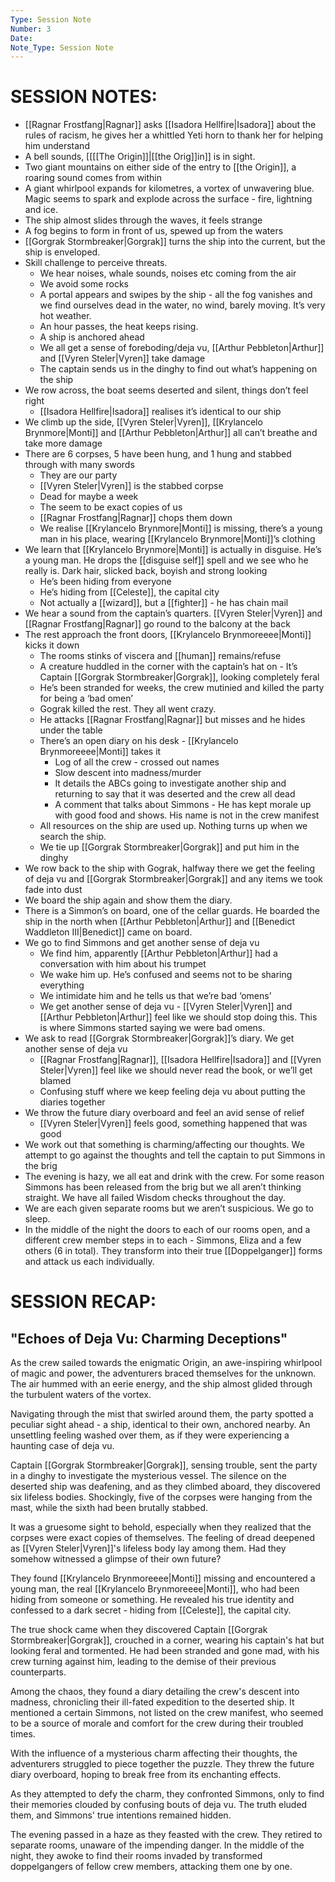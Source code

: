 ```yaml
---
Type: Session Note
Number: 3
Date: 
Note_Type: Session Note
---
```

# SESSION NOTES:

- [[Ragnar Frostfang|Ragnar]] asks [[Isadora Hellfire|Isadora]] about the rules of racism, he gives her a whittled Yeti horn to thank her for helping him understand
- A bell sounds, [[[[The Origin]]|[[the Orig]]in]] is in sight.
- Two giant mountains on either side of the entry to [[the Origin]], a roaring sound comes from within
- A giant whirlpool expands for kilometres, a vortex of unwavering blue. Magic seems to spark and explode across the surface - fire, lightning and ice.
- The ship almost slides through the waves, it feels strange
- A fog begins to form in front of us, spewed up from the waters
- [[Gorgrak Stormbreaker|Gorgrak]] turns the ship into the current, but the ship is enveloped.
- Skill challenge to perceive threats.
	- We hear noises, whale sounds, noises etc coming from the air
	- We avoid some rocks
	- A portal appears and swipes by the ship - all the fog vanishes and we find ourselves dead in the water, no wind, barely moving. It’s very hot weather.
	- An hour passes, the heat keeps rising.
	- A ship is anchored ahead
	- We all get a sense of foreboding/deja vu, [[Arthur Pebbleton|Arthur]] and [[Vyren Steler|Vyren]] take damage
	- The captain sends us in the dinghy to find out what’s happening on the ship
- We row across, the boat seems deserted and silent, things don’t feel right
	- [[Isadora Hellfire|Isadora]] realises it’s identical to our ship
- We climb up the side, [[Vyren Steler|Vyren]], [[Krylancelo Brynmore|Monti]] and [[Arthur Pebbleton|Arthur]] all can’t breathe and take more damage
- There are 6 corpses, 5 have been hung, and 1 hung and stabbed through with many swords
	- They are our party
	- [[Vyren Steler|Vyren]] is the stabbed corpse
	- Dead for maybe a week
	- The seem to be exact copies of us
	- [[Ragnar Frostfang|Ragnar]] chops them down
	- We realise [[Krylancelo Brynmore|Monti]] is missing, there’s a young man in his place, wearing [[Krylancelo Brynmore|Monti]]’s clothing
- We learn that [[Krylancelo Brynmore|Monti]] is actually in disguise. He’s a young man. He drops the [[disguise self]] spell and we see who he really is. Dark hair, slicked back, boyish and strong looking
	- He’s been hiding from everyone
	- He’s hiding from [[Celeste]], the capital city
	- Not actually a [[wizard]], but a [[fighter]] - he has chain mail
- We hear a sound from the captain’s quarters. [[Vyren Steler|Vyren]] and [[Ragnar Frostfang|Ragnar]] go round to the balcony at the back
- The rest approach the front doors, [[Krylancelo Brynmoreeee|Monti]] kicks it down
	- The rooms stinks of viscera and [[human]] remains/refuse
	- A creature huddled in the corner with the captain’s hat on - It’s Captain [[Gorgrak Stormbreaker|Gorgrak]], looking completely feral
	- He’s been stranded for weeks, the crew mutinied and killed the party for being a ‘bad omen’
	- Gograk killed the rest. They all went crazy.
	- He attacks [[Ragnar Frostfang|Ragnar]] but misses and he hides under the table
	- There’s an open diary on his desk - [[Krylancelo Brynmoreeee|Monti]] takes it
		- Log of all the crew - crossed out names
		- Slow descent into madness/murder
		- It details the ABCs going to investigate another ship and returning to say that it was deserted and the crew all dead
		- A comment that talks about Simmons - He has kept morale up with good food and shows. His name is not in the crew manifest
	- All resources on the ship are used up. Nothing turns up when we search the ship.
	- We tie up [[Gorgrak Stormbreaker|Gorgrak]] and put him in the dinghy
- We row back to the ship with Gograk, halfway there we get the feeling of deja vu and [[Gorgrak Stormbreaker|Gorgrak]] and any items we took fade into dust
- We board the ship again and show them the diary.
- There is a Simmon’s on board, one of the cellar guards. He boarded the ship in the north when [[Arthur Pebbleton|Arthur]] and [[Benedict Waddleton III|Benedict]] came on board.
- We go to find Simmons and get another sense of deja vu
	- We find him, apparently [[Arthur Pebbleton|Arthur]] had a conversation with him about his trumpet
	- We wake him up. He’s confused and seems not to be sharing everything
	- We intimidate him and he tells us that we’re bad ‘omens’
	- We get another sense of deja vu - [[Vyren Steler|Vyren]] and [[Arthur Pebbleton|Arthur]] feel like we should stop doing this. This is where Simmons started saying we were bad omens.
- We ask to read [[Gorgrak Stormbreaker|Gorgrak]]’s diary. We get another sense of deja vu
	- [[Ragnar Frostfang|Ragnar]], [[Isadora Hellfire|Isadora]] and [[Vyren Steler|Vyren]] feel like we should never read the book, or we’ll get blamed
	- Confusing stuff where we keep feeling deja vu about putting the diaries together
- We throw the future diary overboard and feel an avid sense of relief
	- [[Vyren Steler|Vyren]] feels good, something happened that was good
- We work out that something is charming/affecting our thoughts. We attempt to go against the thoughts and tell the captain to put Simmons in the brig
- The evening is hazy, we all eat and drink with the crew. For some reason Simmons has been released from the brig but we all aren’t thinking straight. We have all failed Wisdom checks throughout the day.
- We are each given separate rooms but we aren’t suspicious. We go to sleep.
- In the middle of the night the doors to each of our rooms open, and a different crew member steps in to each - Simmons, Eliza and a few others (6 in total). They transform into their true [[Doppelganger]] forms and attack us each individually.

# SESSION RECAP:
## "Echoes of Deja Vu: Charming Deceptions"

As the crew sailed towards the enigmatic Origin, an awe-inspiring whirlpool of magic and power, the adventurers braced themselves for the unknown. The air hummed with an eerie energy, and the ship almost glided through the turbulent waters of the vortex.

Navigating through the mist that swirled around them, the party spotted a peculiar sight ahead - a ship, identical to their own, anchored nearby. An unsettling feeling washed over them, as if they were experiencing a haunting case of deja vu.

Captain [[Gorgrak Stormbreaker|Gorgrak]], sensing trouble, sent the party in a dinghy to investigate the mysterious vessel. The silence on the deserted ship was deafening, and as they climbed aboard, they discovered six lifeless bodies. Shockingly, five of the corpses were hanging from the mast, while the sixth had been brutally stabbed.

It was a gruesome sight to behold, especially when they realized that the corpses were exact copies of themselves. The feeling of dread deepened as [[Vyren Steler|Vyren]]'s lifeless body lay among them. Had they somehow witnessed a glimpse of their own future?

They found [[Krylancelo Brynmoreeee|Monti]] missing and encountered a young man, the real [[Krylancelo Brynmoreeee|Monti]], who had been hiding from someone or something. He revealed his true identity and confessed to a dark secret - hiding from [[Celeste]], the capital city.

The true shock came when they discovered Captain [[Gorgrak Stormbreaker|Gorgrak]], crouched in a corner, wearing his captain's hat but looking feral and tormented. He had been stranded and gone mad, with his crew turning against him, leading to the demise of their previous counterparts.

Among the chaos, they found a diary detailing the crew's descent into madness, chronicling their ill-fated expedition to the deserted ship. It mentioned a certain Simmons, not listed on the crew manifest, who seemed to be a source of morale and comfort for the crew during their troubled times.

With the influence of a mysterious charm affecting their thoughts, the adventurers struggled to piece together the puzzle. They threw the future diary overboard, hoping to break free from its enchanting effects.

As they attempted to defy the charm, they confronted Simmons, only to find their memories clouded by confusing bouts of deja vu. The truth eluded them, and Simmons' true intentions remained hidden.

The evening passed in a haze as they feasted with the crew. They retired to separate rooms, unaware of the impending danger. In the middle of the night, they awoke to find their rooms invaded by transformed doppelgangers of fellow crew members, attacking them one by one.